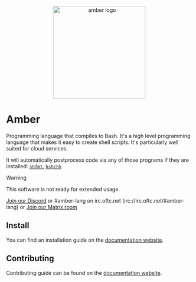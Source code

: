 <div align="center">
    <img src="assets/amber.png" alt="amber logo" width="250" />
</div>

# Amber

Programming language that compiles to Bash. It's a high level programming language that makes it easy to create shell scripts. It's particularly well suited for cloud services.

It will automatically postprocess code via any of those programs if they are installed: [`shfmt`](https://github.com/mvdan/sh), [`bshchk`](https://github.com/b1ek/bshchk)

> [!Warning]
> This software is not ready for extended usage.

[Join our Discord](https://discord.com/invite/cjHjxbsDvZ) or
#amber-lang on irc.oftc.net (irc://irc.oftc.net/#amber-lang) or
[Join our Matrix room](https://matrix.to/#/#_oftc_#amber-lang:matrix.org)

## Install

You can find an installation guide on the [documentation website](https://docs.amber-lang.com/getting_started/installation).

## Contributing

Contributing guide can be found on the [documentation website](https://docs.amber-lang.com/contribute/contribute).
